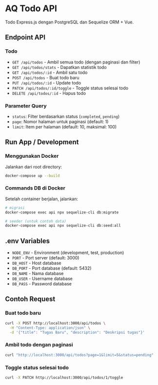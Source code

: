 # AQ Todo API

Todo Express.js dengan PostgreSQL dan Sequelize ORM + Vue.

## Endpoint API

### Todo
- `GET /api/todos` - Ambil semua todo (dengan paginasi dan filter)
- `GET /api/todos/stats` - Dapatkan statistik todo
- `GET /api/todos/:id` - Ambil satu todo
- `POST /api/todos` - Buat todo baru
- `PUT /api/todos/:id` - Update todo
- `PATCH /api/todos/:id/toggle` - Toggle status selesai todo
- `DELETE /api/todos/:id` - Hapus todo

### Parameter Query
- `status`: Filter berdasarkan status (`completed`, `pending`)
- `page`: Nomor halaman untuk paginasi (default: 1)
- `limit`: Item per halaman (default: 10, maksimal: 100)

## Run App / Development

### Menggunakan Docker
Jalankan dari root directory:
```bash
docker-compose up --build
```

### Commands DB di Docker
Setelah container berjalan, jalankan:
```bash
# migrasi
docker-compose exec api npx sequelize-cli db:migrate

# seeder (untuk contoh data)
docker-compose exec api npx sequelize-cli db:seed:all
```

## .env Variables
- `NODE_ENV` - Environment (development, test, production)
- `PORT` - Port server (default: 3000)
- `DB_HOST` - Host database
- `DB_PORT` - Port database (default: 5432)
- `DB_NAME` - Nama database
- `DB_USER` - Username database
- `DB_PASS` - Password database

## Contoh Request

### Buat todo baru
```bash
curl -X POST http://localhost:3000/api/todos \
  -H "Content-Type: application/json" \
  -d '{"title": "Tugas Baru", "description": "Deskripsi tugas"}'
```

### Ambil todo dengan paginasi
```bash
curl "http://localhost:3000/api/todos?page=1&limit=5&status=pending"
```

### Toggle status selesai todo
```bash
curl -X PATCH http://localhost:3000/api/todos/1/toggle
```
